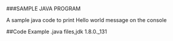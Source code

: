 ###SAMPLE JAVA PROGRAM	

   A sample java code to print Hello world message on the console

##Code Example
    .java files,jdk 1.8.0._131

